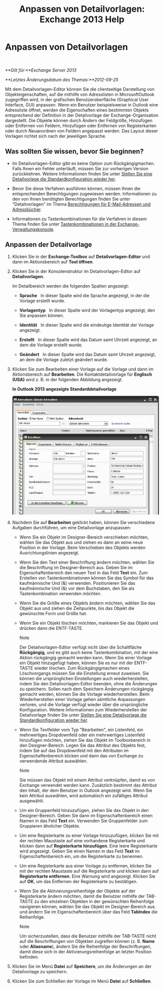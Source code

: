 ﻿---
title: 'Anpassen von Detailvorlagen: Exchange 2013 Help'
TOCTitle: Anpassen von Detailvorlagen
ms:assetid: b4beeedd-e46f-442e-844a-e8575f95dca0
ms:mtpsurl: https://technet.microsoft.com/de-de/library/ms.exch.toolbox.detailstemplate(v=EXCHG.150)
ms:contentKeyID: 50476490
ms.date: 04/24/2018
mtps_version: v=EXCHG.150
ms.translationtype: HT
---

# Anpassen von Detailvorlagen

 

_**Gilt für:**Exchange Server 2013_

_**Letztes Änderungsdatum des Themas:**2012-09-25_

Mit dem Detailvorlagen-Editor können Sie die clientseitige Darstellung von Objekteigenschaften, auf die mithilfe von Adresslisten in MicrosoftOutlook zugegriffen wird, in der grafischen Benutzeroberfläche (Graphical User Interface, GUI) anpassen. Wenn ein Benutzer beispielsweise in Outlook eine Adressliste öffnet, werden die Eigenschaften eines bestimmten Objekts entsprechend der Definition in der Detailvorlage der Exchange-Organisation dargestellt. Die Objekte können durch Ändern der Feldgröße, Hinzufügen oder Entfernen von Feldern, Hinzufügen oder Entfernen von Registerkarten oder durch Neuanordnen von Feldern angepasst werden. Das Layout dieser Vorlagen richtet sich nach der jeweiligen Sprache.

## Was sollten Sie wissen, bevor Sie beginnen?

  - Im Detailvorlagen-Editor gibt es keine Option zum Rückgängigmachen. Falls Ihnen ein Fehler unterläuft, müssen Sie zur vorherigen Version zurückkehren. Weitere Informationen finden Sie unter [Stellen Sie eine Detailvorlage die Standardkonfiguration wieder her](restore-a-details-template-to-the-default-configuration-exchange-2013-help.md).

  - Bevor Sie diese Verfahren ausführen können, müssen Ihnen die entsprechenden Berechtigungen zugewiesen werden. Informationen zu den von Ihnen benötigten Berechtigungen finden Sie unter "Detailvorlagen" im Thema [Berechtigungen für E-Mail-Adressen und Adressbücher](email-address-and-address-book-permissions-exchange-2013-help.md).

  - Informationen zu Tastenkombinationen für die Verfahren in diesem Thema finden Sie unter [Tastenkombinationen in der Exchange-Verwaltungskonsole](keyboard-shortcuts-in-the-exchange-admin-center-exchange-online-protection-help.md).

## Anpassen der Detailvorlage

1.  Klicken Sie in der **Exchange-Toolbox** auf **Detailvorlagen-Editor** und dann im Aktionsbereich auf **Tool öffnen**.

2.  Klicken Sie in der Konsolenstruktur im Detailvorlagen-Editor auf **Detailvorlagen**.
    
    Im Detailbereich werden die folgenden Spalten angezeigt:
    
      - **Sprache**   In dieser Spalte wird die Sprache angezeigt, in der die Vorlage erstellt wurde.
    
      - **Vorlagentyp**   In dieser Spalte wird der Vorlagentyp angezeigt, den Sie anpassen können.
    
      - **Identität**   In dieser Spalte wird die eindeutige Identität der Vorlage angezeigt.
    
      - **Erstellt**   In dieser Spalte wird das Datum samt Uhrzeit angezeigt, an dem die Vorlage erstellt wurde.
    
      - **Geändert**   In dieser Spalte wird das Datum samt Uhrzeit angezeigt, an dem die Vorlage zuletzt geändert wurde.

3.  Klicken Sie zum Bearbeiten einer Vorlage auf die Vorlage und dann im Aktionsbereich auf **Bearbeiten**. Die Kontaktdetailvorlage für **Englisch (USA)** wird z. B. in der folgenden Abbildung angezeigt.
    
    **In Outlook 2013 angezeigte Standarddetailvorlage**
    
    ![Standarddetailvorlage in Outlook 2007](images/JJ556601.a0af8aca-663d-4702-ab2f-9a342f481cdf(EXCHG.150).gif "Standarddetailvorlage in Outlook 2007")  

4.  Nachdem Sie auf **Bearbeiten** geklickt haben, können Sie verschiedene Aufgaben durchführen, um eine Detailvorlage anzupassen:
    
      - Wenn Sie ein Objekt im Designer-Bereich verschieben möchten, wählen Sie das Objekt aus und ziehen es dann an seine neue Position in der Vorlage. Beim Verschieben des Objekts werden Ausrichtungslinien angezeigt.
    
      - Wenn Sie den Text einer Beschriftung ändern möchten, wählen Sie die Beschriftung im Designer-Bereich aus. Geben Sie im Eigenschaftenbereich den neuen Text in das Feld **Text** ein. Zum Erstellen von Tastenkombinationen können Sie das Symbol für das kaufmännische Und (&) verwenden. Positionieren Sie das kaufmännische Und (&) vor dem Buchstaben, den Sie als Tastenkombination verwenden möchten.
    
      - Wenn Sie die Größe eines Objekts ändern möchten, wählen Sie das Objekt aus und ziehen die Ziehpunkte, bis das Objekt die gewünschte Form und Größe hat.
    
      - Wenn Sie ein Objekt löschen möchten, markieren Sie das Objekt und drücken dann die ENTF-TASTE.
        

        > [!NOTE]
        > Der Detailvorlagen-Editor verfügt nicht über die Schaltfläche <STRONG>Rückgängig</STRONG>, und es gibt auch keine Tastenkombination, mit der eine Aktion rückgängig gemacht werden kann. Wenn Sie einer Vorlage ein Objekt hinzugefügt haben, können Sie es nur mit der ENTF-TASTE wieder löschen. Zum Rückgängigmachen eines Löschvorgangs müssen Sie die Einstellung erneut zuweisen. Sie können die ursprünglichen Einstellungen auch wiederherstellen, indem Sie den Detailvorlagen-Editor beenden, ohne die Änderungen zu speichern. Sollen nach dem Speichern Änderungen rückgängig gemacht werden, können Sie die Vorlage wiederherstellen. Beim Wiederherstellen einer Vorlage gehen sämtliche Anpassungen verloren, und die Vorlage verfügt wieder über die ursprüngliche Konfiguration. Weitere Informationen zum Wiederherstellen der Detailvorlage finden Sie unter <A href="restore-a-details-template-to-the-default-configuration-exchange-2013-help.md">Stellen Sie eine Detailvorlage die Standardkonfiguration wieder her</A>.

    
      - Wenn Sie Textfelder vom Typ "Bearbeiten", ein Listenfeld, ein mehrwertiges Dropdownfeld oder ein mehrwertiges Listenfeld hinzufügen möchten, ziehen Sie das Objekt im Toolboxbereich in den Designer-Bereich. Legen Sie das Attribut des Objekts fest, indem Sie auf das Dropdownfeld mit den Attributen im Eigenschaftenbereich klicken und dann das von Exchange zu verwendende Attribut auswählen.
        

        > [!NOTE]
        > Sie müssen das Objekt mit einem Attribut verknüpfen, damit es von Exchange verwendet werden kann. Zusätzlich bestimmt das Attribut den Inhalt, der dem Benutzer in Outlook angezeigt wird. Wenn Sie kein Attribut auswählen, wird automatisch ein zufälliges Attribut ausgewählt.

    
      - Um ein Gruppenfeld hinzuzufügen, ziehen Sie das Objekt in den Designer-Bereich. Geben Sie dann im Eigenschaftenbereich einen Namen in das Feld **Text** ein. Verwenden Sie Gruppenfelder zum Gruppieren ähnlicher Objekte.
    
      - Um eine Registerkarte zu einer Vorlage hinzuzufügen, klicken Sie mit der rechten Maustaste auf eine vorhandene Registerkarte und klicken dann auf **Registerkarte hinzufügen**. Eine leere Registerkarte wird angezeigt. Geben Sie einen Namen in das Feld **Text** im Eigenschaftenbereich ein, um die Registerkarte zu benennen.
    
      - Um eine Registerkarte aus einer Vorlage zu entfernen, klicken Sie mit der rechten Maustaste auf die Registerkarte und klicken dann auf **Registerkarte entfernen**. Eine Warnung wird angezeigt. Klicken Sie auf **OK**, um das Entfernen der Registerkarte zu bestätigen.
    
      - Wenn Sie die Aktivierungsreihenfolge der Objekte auf der Registerkarte ändern möchten, damit die Benutzer mithilfe der TAB-TASTE zu den einzelnen Objekten in der gewünschten Reihenfolge navigieren können, wählen Sie das Objekt im Designer-Bereich aus. und ändern Sie im Eigenschaftenbereich über das Feld **TabIndex** die Reihenfolge.
        

        > [!NOTE]
        > Um sicherzustellen, dass die Benutzer mithilfe der TAB-TASTE nicht auf die Beschriftungen von Objekten zugreifen können (z.&nbsp;B. <STRONG>Name</STRONG> oder <STRONG>Aliasname</STRONG>), ändern Sie die Reihenfolge der Beschriftungen, damit diese sich in der Aktivierungsreihenfolge an letzter Position befinden.



5.  Klicken Sie im Menü **Datei** auf **Speichern**, um die Änderungen an der Detailvorlage zu speichern.

6.  Klicken Sie zum Schließen der Vorlage im Menü **Datei** auf **Schließen**.

